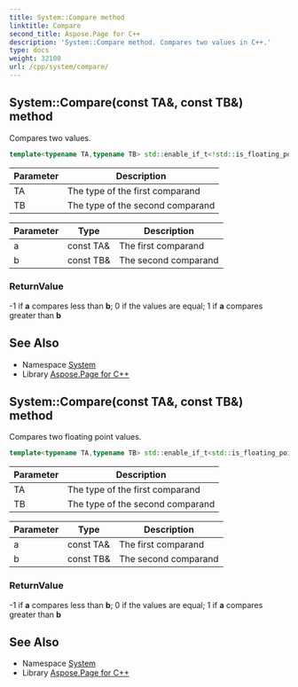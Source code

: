 ```yaml
---
title: System::Compare method
linktitle: Compare
second_title: Aspose.Page for C++
description: 'System::Compare method. Compares two values in C++.'
type: docs
weight: 32100
url: /cpp/system/compare/
---
```

## System::Compare(const TA\&, const TB\&) method


Compares two values.

```cpp
template<typename TA,typename TB> std::enable_if_t<!std::is_floating_point<TA>::value &&!std::is_floating_point<TB>::value, int> System::Compare(const TA &a, const TB &b)
```


| Parameter | Description |
| --- | --- |
| TA | The type of the first comparand |
| TB | The type of the second comparand |

| Parameter | Type | Description |
| --- | --- | --- |
| a | const TA\& | The first comparand |
| b | const TB\& | The second comparand |

### ReturnValue

-1 if **a** compares less than **b**; 0 if the values are equal; 1 if **a** compares greater than **b**

## See Also

* Namespace [System](../)
* Library [Aspose.Page for C++](../../)
## System::Compare(const TA\&, const TB\&) method


Compares two floating point values.

```cpp
template<typename TA,typename TB> std::enable_if_t<std::is_floating_point<TA>::value &&std::is_floating_point<TB>::value, int> System::Compare(const TA &a, const TB &b)
```


| Parameter | Description |
| --- | --- |
| TA | The type of the first comparand |
| TB | The type of the second comparand |

| Parameter | Type | Description |
| --- | --- | --- |
| a | const TA\& | The first comparand |
| b | const TB\& | The second comparand |

### ReturnValue

-1 if **a** compares less than **b**; 0 if the values are equal; 1 if **a** compares greater than **b**

## See Also

* Namespace [System](../)
* Library [Aspose.Page for C++](../../)
